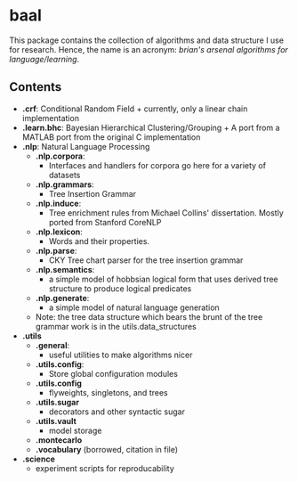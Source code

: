 # baal

This package contains the collection of algorithms and data structure I use for research.   Hence, the name is an acronym: *brian's arsenal algorithms for language/learning*. 

## Contents 
* **.crf**: Conditional Random Field
        + currently, only a linear chain implementation
* **.learn.bhc**: Bayesian Hierarchical Clustering/Grouping 
        + A port from a MATLAB port from the original C implementation
* **.nlp**: Natural Language Processing
    - **.nlp.corpora**:
        + Interfaces and handlers for corpora go here for a variety of datasets
    - **.nlp.grammars**: 
        + Tree Insertion Grammar
    - **.nlp.induce**:
        + Tree enrichment rules from Michael Collins' dissertation. Mostly ported from Stanford CoreNLP
    - **.nlp.lexicon**:
        + Words and their properties. 
    - **.nlp.parse**:
        + CKY Tree chart parser for the tree insertion grammar
    - **.nlp.semantics**:
        + a simple model of hobbsian logical form that uses derived tree structure to produce logical predicates
    - **.nlp.generate**:
        + a simple model of natural language generation
    - Note: the tree data structure which bears the brunt of the tree grammar work is in the utils.data_structures
* **.utils**
    - **.general**:
        + useful utilities to make algorithms nicer
    - **.utils.config**:
        + Store global configuration modules
    - **.utils.config**
        + flyweights, singletons, and trees
    - **.utils.sugar**
        + decorators and other syntactic sugar
    - **.utils.vault**
        + model storage
    - **.montecarlo**
    - **.vocabulary** (borrowed, citation in file)
* **.science**
    - experiment scripts for reproducability 

